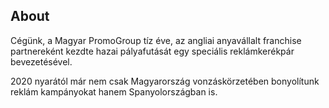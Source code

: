 ## About

Cégünk, a Magyar PromoGroup tíz éve, az angliai anyavállalt franchise partnereként kezdte hazai pályafutását egy speciális reklámkerékpár bevezetésével.

2020 nyarától már nem csak Magyarország vonzáskörzetében bonyolítunk reklám kampányokat hanem Spanyolországban is.
